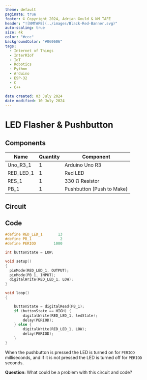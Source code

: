 ```yaml
---
theme: default
paginate: true
footer: © Copyright 2024, Adrian Gould & NM TAFE
header: "![NMTAFE](../images/Black-Red-Banner.svg)"
auto-scaling: true
size: 4k
color: "#ccc"
backgroundColor: "#060606"
tags: 
  - Internet of Things
  - InterRIoT
  - IoT
  - Robotics
  - Python
  - Arduino
  - ESP-32
  - C
  - C++

date created: 03 July 2024
date modified: 10 July 2024
---
```


# LED Flasher & Pushbutton

## Components
| Name      | Quantity | Component                 |
| --------- | -------- | ------------------------- |
| Uno_R3_1  | 1        | Arduino Uno R3            |
| RED_LED_1 | 1        | Red LED                   |
| RES_1     | 1        | 330 Ω Resistor            |
| PB_1      | 1        | Pushbutton (Push to Make) |


## Circuit



## Code

```cpp
#define RED_LED_1		13
#define PB_1             2
#define PERIOD		  1000

int buttonState = LOW;

void setup()
{
  pinMode(RED_LED_1, OUTPUT);
  pinMode(PB_1, INPUT);
  digitalWrite(RED_LED_1, LOW);
}

void loop()
{

	buttonState = digitalRead(PB_1);
	if (buttonState == HIGH) {
	    digitalWrite(RED_LED_1, ledState);
	    delay(PERIOD);
	} else {
		digitalWrite(RED_LED_1, LOW); 
	    delay(PERIOD);
    }
}

```

When the pushbutton is pressed the LED is turned on for `PERIOD` milliseconds, and if it is not pressed the LED is turned off for `PERIOD` seconds.

**Question:** What could be a problem with this circuit and code?

